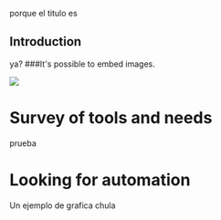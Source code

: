 
porque el titulo es

## Introduction
ya?
###It's possible to embed images.

![](https://cdn.shopify.com/s/files/1/0051/4802/products/mona-1_large.jpg?v=1511308586)

# Survey of tools and needs
prueba
<object width="600" height="900" data="imagenes/prueba.html"></object>
# Looking for automation
Un ejemplo de grafica chula
<object width="600" height="900" data="/imagenes/yup.html"></object>
